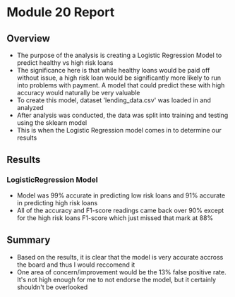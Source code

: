 # Module 20 Report

## Overview

* The purpose of the analysis is creating a Logistic Regression Model to predict healthy vs high risk loans
* The significance here is that while healthy loans would be paid off without issue, a high risk loan would be significantly more likely to run into problems with payment. A model that could predict these with high accuracy would naturally be very valuable
* To create this model, dataset 'lending_data.csv' was loaded in and analyzed
* After analysis was conducted, the data was split into training and testing using the sklearn model
* This is when the Logistic Regression model comes in to determine our results

## Results

### LogisticRegression Model
  * Model was 99% accurate in predicting low risk loans and 91% accurate in predicting high risk loans
  * All of the accuracy and F1-score readings came back over 90% except for the high risk loans F1-score which just missed that mark at 88%

## Summary

* Based on the results, it is clear that the model is very accurate accross the board and thus I would reccomend it
* One area of concern/improvement would be the 13% false positive rate. It's not high enough for me to not endorse the model, but it certainly shouldn't be overlooked
